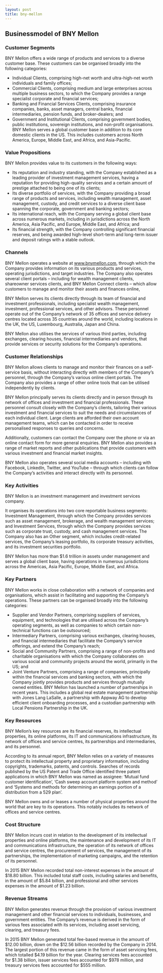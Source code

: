 ```yaml
---
layout: post
title: bny-mellon
---
```


Businessmodel of BNY Mellon
----------------------------

### Customer Segments

BNY Mellon offers a wide range of products and services to a diverse customer base. These customers can be organised broadly into the following categories:

 * Individual Clients, comprising high-net worth and ultra-high-net worth individuals and family offices;
* Commercial Clients, comprising medium and large enterprises across multiple business sectors, to which the Company provides a range specialist corporate and financial services;
* Banking and Financial Services Clients, comprising insurance companies, banks, asset managers, central banks, financial intermediaries, pension funds, and broker-dealers; and
* Government and Institutional Clients, comprising government bodies, public institutions, sovereign institutions, and non-profit organisations.
 BNY Mellon serves a global customer base in addition to its core domestic clients in the US. This includes customers across North America, Europe, Middle East, and Africa, and Asia-Pacific.

### Value Propositions

BNY Mellon provides value to its customers in the following ways:

 * Its reputation and industry standing, with the Company established as a leading provider of investment management services, having a reputation for providing high-quality services and a certain amount of prestige attached to being one of its clients;
* Its diverse portfolio of services, with the Company providing a broad range of products and services, including wealth management, asset management, custody, and credit services to a diverse client base spanning the corporate, government and banking sectors;
* Its international reach, with the Company serving a global client base across numerous markets, including in jurisdictions across the North America, Asia Pacific, and Europe, Middle East, and Africa; and
* Its financial strength, with the Company controlling significant financial reserves, and being awarded high-level short-term and long-term issuer and deposit ratings with a stable outlook.
 ### Channels

BNY Mellon operates a website at www.bnymellon.com, through which the Company provides information on its various products and services, operating jurisdictions, and target industries. The Company also operates several client portals – including for wealth management clients, shareowner services clients, and BNY Mellon Connect clients – which allow customers to manage and monitor their assets and finances online,

BNY Mellon serves its clients directly through its team of financial and investment professionals, including specialist wealth management, investment, professional services, and other advisors. These personnel operate out of the Company’s network of 35 offices and service delivery centres located across 35 countries around the world, including locations in the UK, the US, Luxembourg, Australia, Japan and China.

BNY Mellon also utilises the services of various third parties, including exchanges, clearing houses, financial intermediaries and vendors, that provide services or security solutions for the Company’s operations.

### Customer Relationships

BNY Mellon allows clients to manage and monitor their finances on a self-service basis, without interacting directly with members of the Company’s personnel, through the Company’s various online client portals. The Company also provides a range of other online tools that can be utilised independently by clients.

BNY Mellon principally serves its clients directly and in person through its network of offices and investment and financial professionals. These personnel consult closely with the Company’s clients, tailoring their various investment and financial services to suit the needs and circumstances of each individual client. Large clients are afforded their own account management teams, which can be contacted in order to receive personalised responses to queries and concerns.

Additionally, customers can contact the Company over the phone or via an online contact form for more general enquiries. BNY Mellon also provides a range of market reports and other publications that provide customers with various investment and financial market insights.

BNY Mellon also operates several social media accounts – including with Facebook, LinkedIn, Twitter, and YouTube – through which clients can follow the Company’s activities and interact directly with its personnel.

### Key Activities

BNY Mellon is an investment management and investment services company.

It organises its operations into two core reportable business segments: Investment Management, through which the Company provides services such as asset management, brokerage, and wealth management services; and Investment Services, through which the Company provides services such as corporate trust, custody, and cash management services. The Company also has an Other segment, which includes credit-related services, the Company’s leasing portfolio, its corporate treasury activities, and its investment securities portfolio.

BNY Mellon has more than $1.6 trillion in assets under management and serves a global client base, having operations in numerous jurisdictions across the Americas, Asia Pacific, Europe, Middle East, and Africa.

### Key Partners

BNY Mellon works in close collaboration with a network of companies and organisations, which assist in facilitating and supporting the Company’s operations. These partners can be organised broadly into the following categories:

 * Supplier and Vendor Partners, comprising suppliers of services, equipment, and technologies that are utilised across the Company’s operating segments, as well as companies to which certain non-technical functions can be outsourced;
* Intermediary Partners, comprising various exchanges, clearing houses, and financial intermediaries that facilitate the Company’s service offerings, and extend the Company’s reach;
* Social and Community Partners, comprising a range of non-profits and charitable organisations with which the Company collaborates on various social and community projects around the world, primarily in the US; and
* Joint Venture Partners, comprising a range of companies, principally within the financial services and banking sectors, with which the Company jointly provides products and services through mutually owned entities.
 BNY Mellon has launched a number of partnerships in recent years. This includes a global real estate management partnership with Jones Lang LaSalle, a partnership with Appway AG to develop efficient client onboarding processes, and a custodian partnership with Local Pensions Partnership in the UK.

### Key Resources

BNY Mellon’s key resources are its financial reserves, its intellectual properties, its online platforms, its IT and communications infrastructure, its network of offices and service centres, its partnerships and intermediaries, and its personnel.

According to its annual report, BNY Mellon relies on a variety of measures to protect its intellectual property and proprietary information, including copyrights, trademarks, patents, and controls. Searches of records published by the US Patent and Trade Office identified three patent applications in which BNY Mellon was named as assignee: ‘Mutual fund customer identification’, ‘Cash sweep account platform system and method’ and ‘Systems and methods for determining an earnings portion of a distribution from a 529 plan’.

BNY Mellon owns and or leases a number of physical properties around the world that are key to its operations. This notably includes its network of offices and service centres.

### Cost Structure

BNY Mellon incurs cost in relation to the development of its intellectual properties and online platforms, the maintenance and development of its IT and communications infrastructure, the operation of its network of offices and service centres, the procurement of services, the management of its partnerships, the implementation of marketing campaigns, and the retention of its personnel.

In 2015 BNY Mellon recorded total non-interest expenses in the amount of $18.80 billion. This included total staff costs, including salaries and benefits, in the amount of $5.84 billion, and professional and other services expenses in the amount of $1.23 billion.

### Revenue Streams

BNY Mellon generates revenue through the provision of various investment management and other financial services to individuals, businesses, and government entities. The Company’s revenue is derived in the form of various fees associated with its services, including asset servicing, clearing, and treasury fees.

In 2015 BNY Mellon generated total fee-based revenue in the amount of $12.00 billion, down on the $12.56 billion recorded by the Company in 2014. The largest portion of this revenue came in the form of asset servicing fees, which totalled $4.19 billion for the year. Clearing services fees accounted for $1.38 billion, issuer services fees accounted for $978 million, and treasury services fees accounted for $555 million.
